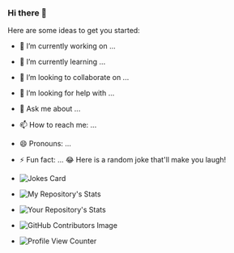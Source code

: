 ### Hi there 👋



Here are some ideas to get you started:

- 🔭 I’m currently working on ...
- 🌱 I’m currently learning ...
- 👯 I’m looking to collaborate on ... 
- 🤔 I’m looking for help with ...
- 💬 Ask me about ...
- 📫 How to reach me: ...
- 😄 Pronouns: ...
- ⚡ Fun fact: ... 😂 Here is a random joke that'll make you laugh!
- ![Jokes Card](https://readme-jokes.vercel.app/api)

- ![My Repository's Stats](https://github-readme-stats.vercel.app/api?username=NourEldinMostafa&show_icons=true)
- ![Your Repository's Stats](https://github-readme-stats.vercel.app/api/top-langs/?username=NourEldinMostafa&theme=blue-green)
- ![GitHub Contributors Image](https://contrib.rocks/image?repo=NourEldinMostafa/github-readme-streak-stats)
- ![Profile View Counter](https://komarev.com/ghpvc/?username=NourEldinMostafa)
